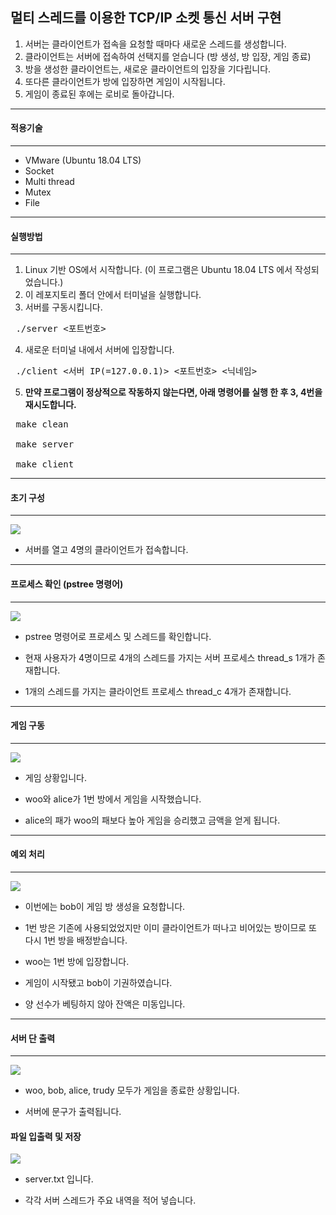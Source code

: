 멀티 스레드를 이용한 TCP/IP 소켓 통신 서버 구현
---

1. 서버는 클라이언트가 접속을 요청할 때마다 새로운 스레드를 생성합니다.
2. 클라이언트는 서버에 접속하여 선택지를 얻습니다 (방 생성, 방 입장, 게임 종료)
3. 방을 생성한 클라이언트는, 새로운 클라이언트의 입장을 기다립니다.
4. 또다른 클라이언트가 방에 입장하면 게임이 시작됩니다.
5. 게임이 종료된 후에는 로비로 돌아갑니다.



---
#### 적용기술
---
- VMware (Ubuntu 18.04 LTS)
- Socket
- Multi thread
- Mutex
- File

---
#### 실행방법
---


1. Linux 기반 OS에서 시작합니다. (이 프로그램은 Ubuntu 18.04 LTS 에서 작성되었습니다.)
2. 이 레포지토리 폴더 안에서 터미널을 실행합니다.
3. 서버를 구동시킵니다.

<pre> ./server <포트번호> </pre>


4. 새로운 터미널 내에서 서버에 입장합니다.
<pre> ./client <서버 IP(=127.0.0.1)> <포트번호> <닉네임></pre>


5. <strong>만약 프로그램이 정상적으로 작동하지 않는다면, 아래 명령어를 실행 한 후 3, 4번을 재시도합니다.</strong>

 <pre>
 make clean

 make server

 make client
</pre>





---
#### 초기 구성
---
![](https://user-images.githubusercontent.com/53927414/170985821-cd135ac5-15bb-4976-891e-81b7705b21ea.png)

* 서버를 열고 4명의 클라이언트가 접속합니다.


---
#### 프로세스 확인 (pstree 명령어)
---
![](https://user-images.githubusercontent.com/53927414/170966796-ef59223d-22a6-4b84-b672-f9178aa8e714.png)

* pstree 명령어로 프로세스 및 스레드를 확인합니다.

* 현재 사용자가 4명이므로 4개의 스레드를 가지는 서버 프로세스 thread_s 1개가 존재합니다.

* 1개의 스레드를 가지는 클라이언트 프로세스 thread_c 4개가 존재합니다.



---
#### 게임 구동
---
![](https://user-images.githubusercontent.com/53927414/170966815-75fffc70-9c1d-46a1-bd7d-1f5d88a6d830.png)

* 게임 상황입니다.

* woo와 alice가 1번 방에서 게임을 시작했습니다.

* alice의 패가 woo의 패보다 높아 게임을 승리했고 금액을 얻게 됩니다. 



---
#### 예외 처리
---
![](https://user-images.githubusercontent.com/53927414/170966902-e4bda9b6-e4d0-473d-ba08-4dda6b3bb194.png)

* 이번에는 bob이 게임 방 생성을 요청합니다.

* 1번 방은 기존에 사용되었었지만 이미 클라이언트가 떠나고 비어있는 방이므로 또 다시 1번 방을 배정받습니다.

* woo는 1번 방에 입장합니다.

* 게임이 시작됐고 bob이 기권하였습니다.

* 양 선수가 베팅하지 않아 잔액은 미동입니다.



---
#### 서버 단 출력
---
![](https://user-images.githubusercontent.com/53927414/170967011-a8e351ad-9b28-4af1-854d-a06bf04e195a.png)

* woo, bob, alice, trudy 모두가 게임을 종료한 상황입니다.

* 서버에 문구가 출력됩니다.




#### 파일 입출력 및 저장
![](https://user-images.githubusercontent.com/53927414/170967091-2122f36e-d60a-4b8e-add1-045edc02ad54.png)

* server.txt 입니다.

* 각각 서버 스레드가 주요 내역을 적어 넣습니다.
